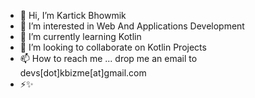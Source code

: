 - 👋 Hi, I’m Kartick Bhowmik 
- 👀 I’m interested in Web And Applications Development
- 🌱 I’m currently learning Kotlin
- 💞️ I’m looking to collaborate on Kotlin Projects 
- 📫 How to reach me ... drop me an email to devs[dot]kbizme[at]gmail.com
- ⚡✨ 

<!---
kbizme/kbizme is a ✨ special ✨ repository because its `README.md` (this file) appears on your GitHub profile.
You can click the Preview link to take a look at your changes.
--->
